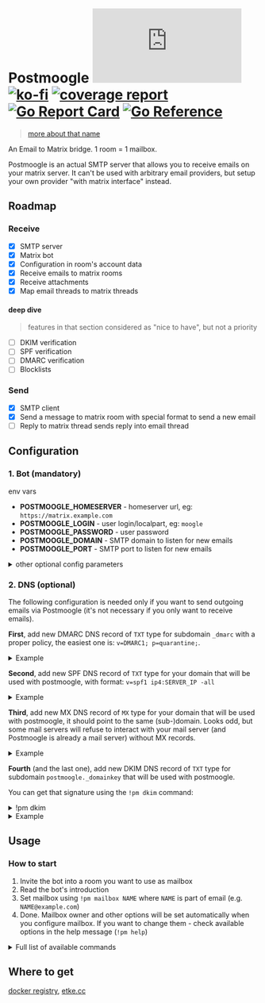 # Postmoogle [![Matrix](https://img.shields.io/matrix/postmoogle:etke.cc?logo=matrix&style=for-the-badge&server_fqdn=matrix.org)](https://matrix.to/#/#postmoogle:etke.cc)[![ko-fi](https://ko-fi.com/img/githubbutton_sm.svg)](https://ko-fi.com/etkecc) [![coverage report](https://gitlab.com/etke.cc/postmoogle/badges/main/coverage.svg)](https://gitlab.com/etke.cc/postmoogle/-/commits/main) [![Go Report Card](https://goreportcard.com/badge/gitlab.com/etke.cc/postmoogle)](https://goreportcard.com/report/gitlab.com/etke.cc/postmoogle) [![Go Reference](https://pkg.go.dev/badge/gitlab.com/etke.cc/postmoogle.svg)](https://pkg.go.dev/gitlab.com/etke.cc/postmoogle)

> [more about that name](https://finalfantasy.fandom.com/wiki/The_Little_Postmoogle_That_Could)

An Email to Matrix bridge. 1 room = 1 mailbox.

Postmoogle is an actual SMTP server that allows you to receive emails on your matrix server.
It can't be used with arbitrary email providers, but setup your own provider "with matrix interface" instead.

## Roadmap

### Receive

- [x] SMTP server
- [x] Matrix bot
- [x] Configuration in room's account data
- [x] Receive emails to matrix rooms
- [x] Receive attachments
- [x] Map email threads to matrix threads

#### deep dive

> features in that section considered as "nice to have", but not a priority

- [ ] DKIM verification
- [ ] SPF verification
- [ ] DMARC verification
- [ ] Blocklists 

### Send

- [x] SMTP client
- [x] Send a message to matrix room with special format to send a new email
- [ ] Reply to matrix thread sends reply into email thread

## Configuration

### 1. Bot (mandatory)

env vars

* **POSTMOOGLE_HOMESERVER** - homeserver url, eg: `https://matrix.example.com`
* **POSTMOOGLE_LOGIN** - user login/localpart, eg: `moogle`
* **POSTMOOGLE_PASSWORD** - user password
* **POSTMOOGLE_DOMAIN** - SMTP domain to listen for new emails
* **POSTMOOGLE_PORT** - SMTP port to listen for new emails

<details>
<summary>other optional config parameters</summary>

* **POSTMOOGLE_NOENCRYPTION** - disable encryption support
* **POSTMOOGLE_STATUSMSG** - presence status message
* **POSTMOOGLE_SENTRY_DSN** - sentry DSN
* **POSTMOOGLE_LOGLEVEL** - log level
* **POSTMOOGLE_DB_DSN** - database connection string
* **POSTMOOGLE_DB_DIALECT** - database dialect (postgres, sqlite3)
* **POSTMOOGLE_MAXSIZE** - max email size (including attachments) in megabytes
* **POSTMOOGLE_ADMINS** - a space-separated list of admin users. See `POSTMOOGLE_USERS` for syntax examples

You can find default values in [config/defaults.go](config/defaults.go)

</details>

### 2. DNS (optional)

The following configuration is needed only if you want to send outgoing emails via Postmoogle (it's not necessary if you only want to receive emails).

**First**, add new DMARC DNS record of `TXT` type for subdomain `_dmarc` with a proper policy, the easiest one is: `v=DMARC1; p=quarantine;`.

<details>
<summary>Example</summary>

```bash
$ dig txt _dmarc.DOMAIN

; <<>> DiG 9.18.6 <<>> txt _dmarc.DOMAIN
;; global options: +cmd
;; Got answer:
;; ->>HEADER<<- opcode: QUERY, status: NOERROR, id: 57306
;; flags: qr rd ra; QUERY: 1, ANSWER: 1, AUTHORITY: 0, ADDITIONAL: 1

;; OPT PSEUDOSECTION:
; EDNS: version: 0, flags:; udp: 1232
;; QUESTION SECTION:
;_dmarc.DOMAIN.			IN	TXT

;; ANSWER SECTION:
_dmarc.DOMAIN.		1799	IN	TXT	"v=DMARC1; p=quarantine;"

;; Query time: 46 msec
;; SERVER: 1.1.1.1#53(1.1.1.1) (UDP)
;; WHEN: Sun Sep 04 21:31:30 EEST 2022
;; MSG SIZE  rcvd: 79
```

</details>

**Second**, add new SPF DNS record of `TXT` type for your domain that will be used with postmoogle, with format: `v=spf1 ip4:SERVER_IP -all`

<details>
<summary>Example</summary>

```bash
$ dig txt DOMAIN

; <<>> DiG 9.18.6 <<>> txt DOMAIN
;; global options: +cmd
;; Got answer:
;; ->>HEADER<<- opcode: QUERY, status: NOERROR, id: 24796
;; flags: qr rd ra; QUERY: 1, ANSWER: 4, AUTHORITY: 0, ADDITIONAL: 1

;; OPT PSEUDOSECTION:
; EDNS: version: 0, flags:; udp: 1232
;; QUESTION SECTION:
;DOMAIN.			IN	TXT

;; ANSWER SECTION:
DOMAIN.		1799	IN	TXT	"v=spf1 ip4:111.111.111.111 -all"

;; Query time: 36 msec
;; SERVER: 1.1.1.1#53(1.1.1.1) (UDP)
;; WHEN: Sun Sep 04 21:35:04 EEST 2022
;; MSG SIZE  rcvd: 255
```

</details>

**Third**, add new MX DNS record of `MX` type for your domain that will be used with postmoogle, it should point to the same (sub-)domain.
Looks odd, but some mail servers will refuse to interact with your mail server (and Postmoogle is already a mail server) without MX records.

<details>
<summary>Example</summary>

```bash
dig MX DOMAIN

; <<>> DiG 9.18.6 <<>> MX DOMAIN
;; global options: +cmd
;; Got answer:
;; ->>HEADER<<- opcode: QUERY, status: NOERROR, id: 12688
;; flags: qr rd ra; QUERY: 1, ANSWER: 1, AUTHORITY: 0, ADDITIONAL: 1

;; OPT PSEUDOSECTION:
; EDNS: version: 0, flags:; udp: 1232
;; QUESTION SECTION:
;DOMAIN.			IN	MX

;; ANSWER SECTION:
DOMAIN.		1799	IN	MX	10 DOMAIN.

;; Query time: 40 msec
;; SERVER: 1.1.1.1#53(1.1.1.1) (UDP)
;; WHEN: Tue Sep 06 16:44:47 EEST 2022
;; MSG SIZE  rcvd: 59
```

</details>

**Fourth** (and the last one), add new DKIM DNS record of `TXT` type for subdomain `postmoogle._domainkey` that will be used with postmoogle.

You can get that signature using the `!pm dkim` command:

<details>
<summary>!pm dkim</summary>

DKIM signature is: `v=DKIM1; k=ed25519; p=OcVzOwAONDfgbJX/5vwzlXOs9gUDO0YKlXHaDnBJtXw=`.
You need to add it to your DNS records (if not already):
Add new DNS record with type = `TXT`, key (subdomain/from): `postmoogle._domainkey` and value (to):

```
v=DKIM1; k=ed25519; p=OcVzOwAONDfgbJX/5vwzlXOs9gUDO0YKlXHaDnBJtXw=
```

Without that record other email servers may reject your emails as spam, kupo.

</details>

<details>
<summary>Example</summary>

```bash
$ dig TXT postmoogle._domainkey.DOMAIN

; <<>> DiG 9.18.6 <<>> TXT postmoogle._domainkey.DOMAIN
;; global options: +cmd
;; Got answer:
;; ->>HEADER<<- opcode: QUERY, status: NOERROR, id: 59014
;; flags: qr rd ra; QUERY: 1, ANSWER: 2, AUTHORITY: 0, ADDITIONAL: 1

;; OPT PSEUDOSECTION:
; EDNS: version: 0, flags:; udp: 1232
;; QUESTION SECTION:
;postmoogle._domainkey.DOMAIN.	IN	TXT

;; ANSWER SECTION:
postmoogle._domainkey.DOMAIN. 600	IN TXT  "v=DKIM1; k=ed25519; p=OcVzOwAONDfgbJX/5vwzlXOs9gUDO0YKlXHaDnBJtXw="

;; Query time: 90 msec
;; SERVER: 1.1.1.1#53(1.1.1.1) (UDP)
;; WHEN: Mon Sep 05 16:16:21 EEST 2022
;; MSG SIZE  rcvd: 525
```

</details>

## Usage

### How to start

1. Invite the bot into a room you want to use as mailbox
2. Read the bot's introduction
3. Set mailbox using `!pm mailbox NAME` where `NAME` is part of email (e.g. `NAME@example.com`)
4. Done. Mailbox owner and other options will be set automatically when you configure mailbox.
If you want to change them - check available options in the help message (`!pm help`)

<details>
<summary>Full list of available commands</summary>

* **!pm help** - Show help message
* **!pm stop** - Disable bridge for the room and clear all configuration

---

* **!pm mailbox** - Get or set mailbox of the room
* **!pm owner** - Get or set owner of the room

---

* **!pm nosender** - Get or set `nosender` of the room (`true` - hide email sender; `false` - show email sender)
* **!pm nosubject** - Get or set `nosubject` of the room (`true` - hide email subject; `false` - show email subject)
* **!pm nohtml** - Get or set `nohtml` of the room (`true` - ignore HTML in email; `false` - parse HTML in emails)
* **!pm nothreads** - Get or set `nothreads` of the room (`true` - ignore email threads; `false` - convert email threads into matrix threads)
* **!pm nofiles** - Get or set `nofiles` of the room (`true` - ignore email attachments; `false` - upload email attachments)

---

* **!pm dkim** - Get DKIM signature
* **!pm users** - Get or set allowed users patterns
* **!pm mailboxes** - Show the list of all mailboxes
* **!pm delete** &lt;mailbox&gt; - Delete specific mailbox

</details>


## Where to get

[docker registry](https://gitlab.com/etke.cc/postmoogle/container_registry), [etke.cc](https://etke.cc)
